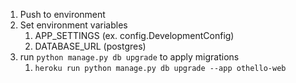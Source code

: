 1. Push to environment
1. Set environment variables
    1. APP_SETTINGS (ex. config.DevelopmentConfig)
    1. DATABASE_URL (postgres)
1. run `python manage.py db upgrade` to apply migrations
    1. `heroku run python manage.py db upgrade --app othello-web`
